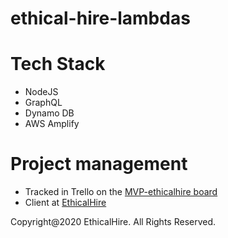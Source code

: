 # ethical-hire-lambdas

# Tech Stack

- NodeJS
- GraphQL
- Dynamo DB
- AWS Amplify

# Project management

- Tracked in Trello on the [MVP-ethicalhire board](https://trello.com/b/a21ydPfP/mvp-ethicalhire)
- Client at [EthicalHire](https://github.com/VeronicaM/ethicalHire)

Copyright@2020 EthicalHire. All Rights Reserved. 
